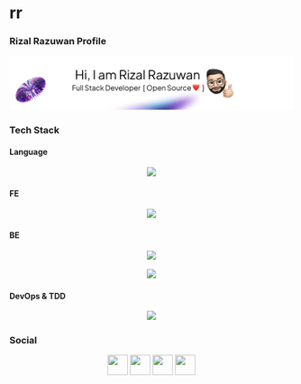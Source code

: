 # rr
### Rizal Razuwan Profile
![Header](./github.png)




### Tech Stack
#### Language
<p align="center">
  <a href="https://skillicons.dev">
    <img src="https://skillicons.dev/icons?i=c,cpp,py,js,ts,rust,go,ruby,rails,linux,bash,html,css,pug&theme=dark" />
  </a>
</p>

#### FE
<p align="center">
  <a href="https://skillicons.dev">
    <img src="https://skillicons.dev/icons?i=nextjs,react,nuxtjs,vue,tailwind,threejs,figma" />
  </a>
</p>

#### BE
<p align="center">
  <a href="https://skillicons.dev">
    <img src="https://skillicons.dev/icons?i=django,express,flask,nest,fastapi,graphql,nodejs,apollo," />
  </a>
</p>
<p align="center">
  <a href="https://skillicons.dev">
    <img src="https://skillicons.dev/icons?i=firebase,mongodb,mysql,postgres,prisma,supabase,sqlite" />
  </a>
</p>

#### DevOps & TDD
<p align="center">
  <a href="https://skillicons.dev">
    <img src="https://skillicons.dev/icons?i=ansible,aws,azure,cloudflare,gcp,git,gitlab,heroku,grafana,ipfs,jenkins,kafka,kubernetes,vercel,redis,solidity" />
  </a>
  
</p>

### Social

<p align="center">
	<a href="https://discord.com/users/mrobot-nika67" target="_blank" rel="noreferrer"
		><img
			src="https://skillicons.dev/icons?i=discord&theme=dark"
			width="36"
			height="36"
	/></a>
	<a href="https://www.github.com/rizal-razuwan" target="_blank" rel="noreferrer"
		><img
			src="https://skillicons.dev/icons?i=github&theme=dark"
			width="36"
			height="36"
	/></a>
	<a
		href="https://www.linkedin.com/in/rizal-razuwan-60992aa7/
		target="_blank"
		rel="noreferrer"
		><img
			src="https://skillicons.dev/icons?i=linkedin&theme=dark"
			width="36"
			height="36"
	/></a>
	<a href="https://www.twitter.com/mrobotnika" target="_blank" rel="noreferrer"
		><img
			src="https://skillicons.dev/icons?i=twitter&theme=dark"
			width="36"
			height="36"
	/></a>
</p>


<!--END_SECTION-->

